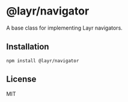 # @layr/navigator

A base class for implementing Layr navigators.

## Installation

```
npm install @layr/navigator
```

## License

MIT
